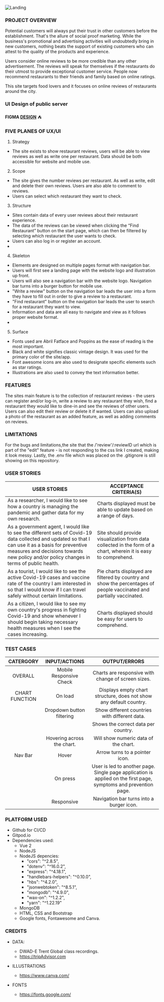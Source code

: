 ![Landing](https://user-images.githubusercontent.com/91460556/201992819-5ff75e8f-76f3-4cd3-b9d7-699ea32b595f.png)



### PROJECT OVERVIEW

Potential customers will always put their trust in other customers before the establishment. That's the allure of social proof marketing. While the business's promotional and advertising activities will undoubtedly bring in new customers, nothing beats the support of existing customers who can attest to the quality of the products and experience.

Users consider online reviews to be more credible than any other advertisement. The reviews will speak for themselves if the restaurants do their utmost to provide exceptional customer service. People now recommend restaurants to their friends and family based on online ratings.

This site targets food lovers and it focuses on online reviews of restaurants around the city. 

### UI Design of public server

**FIGMA [DESIGN](https://www.figma.com/file/DCI4Nlu5kR6pCmxHsUSTxm/Project-3?node-id=0%3A1)** :tent:

### FIVE PLANES OF UX/UI

1. Strategy
- The site exists to show restaurant reviews, users will be able to view reviews as well as write one per restaurant. Data should be both accessible for website and mobile use.
2. Scope
- The site gives the number reviews per restaurant. As well as write, edit and delete their own reviews. Users are also able to comment to reviews.
- Users can select which restaurant they want to check.
3. Structure
- Sites contain data of every user reviews about their restaurant experience.
- The data of the reviews can be viewed when clicking the “Find Restaurant” button on the start page, which can then be filtered by selecting which restaurant the user wants to check.
- Users can also log in or register an account.
-
4. Skeleton
- Elements are designed on multiple pages format with navigation bar.
- Users will first see a landing page with the website logo and illustration up front.
- Users will also see a navigation bar with the website logo. Navigation bar turns into a burger button for mobile use.
- "Write a review" button on the navigation bar leads the user into a form they have to fill out in order to give a review to a restaurant.
- "Find restaurant" button on the navigation bar leads the user to search for a restaurant they want to view.
- Information and data are all easy to navigate and view as it follows proper website format. 
- 
5. Surface
- Fonts used are Abril Fatface and Poppins as the ease of reading is the most important.
- Black and white signifies classic vintage design. It was used for the primary color of the site/app.
- Font awesome icons are also used to designate specific elements such as star ratings.
- Illustrations are also used to convey the text information better.

### FEATURES

The sites main feature is to the collection of restaurant reviews - the users can register and/or log-in, write a review to any restaurant they wish, find a restaurant they would like to dine-in and see the reviews of other users. Users can also edit their review or delete it if wanted. Users can also upload a photo of the restaurant as an added feature, as well as adding comments on reviews.

### LIMITATIONS

For the bugs and limitations,the site that the /'review'/:reviewID url which is part of the "edit" feature - is not responding to the css link I created, making it look messy. Lastly, the .env file which was placed on the .gitignore is still showing on this repository. 

### USER STORIES

| USER STORIES | ACCEPTANCE CRITERIA(S) |
| ---- | ----- |
| As a researcher, I would like to see how a country is managing the pandemic and gather data for my own research.| Charts displayed must be able to update based on a range of days. |
| As a government agent, I would like to see the different sets of Covid-19 data collected and updated so that I can use it as a basis for preventive measures and decisions towards new policy and/or policy changes in terms of public health.| Site should provide visualization from data collected in the form of a chart, wherein it is easy to comprehend.|
| As a tourist, I would like to see the active Covid-19 cases and vaccine rate of the country I am interested in so that I would know if I can travel safely without certain limitations.| Pie charts displayed are filtered by country and show the percentages of people vaccinated and partially vaccinated.|
|As a citizen, I would like to see my own country's progress in fighting Covid-19 and show whenever I should begin taking necessary health measures when I see the cases increasing.| Charts displayed should be easy for users to comprehend.|

### TEST CASES

| CATERGORY | INPUT/ACTIONS | OUTPUT/ERRORS|
| :---: | :---: | :---:|
| OVERALL | Mobile Responsive Check | Charts are responsive with change of screen sizes.|
| CHART FUNCTION | On load | Displays empty chart structure, does not show any default country.|
| | Dropdown button filtering | Show different countries with different data.|
| | | Shows the correct data per country.|
| | Hovering across the chart. | Will show numeric data of the chart.|
| Nav Bar | Hover | Arrow turns to a pointer icon.|
| | On press | User is led to another page. Single page application is applied on the first page, symptoms and prevention page.|
| | Responsive | Navigation bar turns into a burger icon.|

### PLATFORM USED

- Github for CI/CD
- Gitpod.io
- Dependencies used:
  - Vue 2
  - NodeJS 
  - NodeJS depencies: 
    - "cors": "^2.8.5",
    - "dotenv": "^16.0.2",
    - "express": "^4.18.1",
    - "handlebars-helpers": "^0.10.0",
    - "hbs": "^4.2.0",
    - "jsonwebtoken": "^8.5.1",
    - "mongodb": "^4.9.0",
    - "wax-on": "^1.2.2",
    - "yarn": "^1.22.19"
  - MongoDB
  - HTML, CSS and Bootstrap
  - Google fonts, Fontawesome and Canva.


### CREDITS

- DATA:
  - DWAD-E Trent Global class recordings.
  - https://tripAdvisor.com

- ILLUSTRATIONS
  - https://www.canva.com/

- FONTS
  - https://fonts.google.com/
